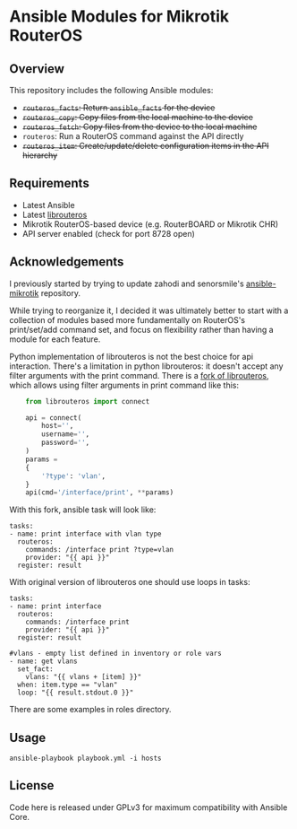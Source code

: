 Ansible Modules for Mikrotik RouterOS
=====================================

Overview
--------

This repository includes the following Ansible modules:
* ~~`routeros_facts`: Return `ansible_facts` for the device~~
* ~~`routeros_copy`: Copy files from the local machine to the device~~
* ~~`routeros_fetch`: Copy files from the device to the local machine~~
* `routeros`: Run a RouterOS command against the API directly
* ~~`routeros_item`: Create/update/delete configuration items in the API hierarchy~~

Requirements
------------

* Latest Ansible
* Latest [librouteros](https://pypi.python.org/pypi/librouteros)
* Mikrotik RouterOS-based device (e.g. RouterBOARD or Mikrotik CHR)
* API server enabled (check for port 8728 open)

Acknowledgements
----------------

I previously started by trying to update zahodi and senorsmile's
[ansible-mikrotik](https://github.com/zahodi/ansible-mikrotik) repository.

While trying to reorganize it, I decided it was ultimately better to start with
a collection of modules based more fundamentally on RouterOS's print/set/add
command set, and focus on flexibility rather than having a module for each
feature.

Python implementation of librouteros is not the best choice for api interaction.
There's a limitation in python librouteros: it doesn't accept any filter
arguments with the print command.
There is a [fork of librouteros](https://github.com/shuu01/librouteros),
which allows using filter arguments in print command like this:

```python
    from librouteros import connect

    api = connect(
        host='',
        username='',
        password='',
    )
    params =
    {
        '?type': 'vlan',
    }
    api(cmd='/interface/print', **params)
```

With this fork, ansible task will look like:

    tasks:
    - name: print interface with vlan type
      routeros:
        commands: /interface print ?type=vlan
        provider: "{{ api }}"
      register: result

With original version of librouteros one should use loops in tasks:

    tasks:
    - name: print interface
      routeros:
        commands: /interface print
        provider: "{{ api }}"
      register: result

    #vlans - empty list defined in inventory or role vars
    - name: get vlans
      set_fact:
        vlans: "{{ vlans + [item] }}"
      when: item.type == "vlan"
      loop: "{{ result.stdout.0 }}"

There are some examples in roles directory.

Usage
-----

    ansible-playbook playbook.yml -i hosts

License
-------

Code here is released under GPLv3 for maximum compatibility with Ansible Core.
